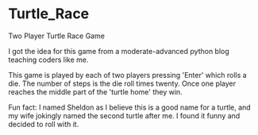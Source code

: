 # Turtle_Race
Two Player Turtle Race Game

I got the idea for this game from a moderate-advanced python blog teaching coders like me.

This game is played by each of two players pressing 'Enter' which rolls a die.
The number of steps is the die roll times twenty.
Once one player reaches the middle part of the 'turtle home' they win.


Fun fact:
I named Sheldon as I believe this is a good name for a turtle, and my wife jokingly named the second turtle after me. I found it funny and decided to roll with it.
